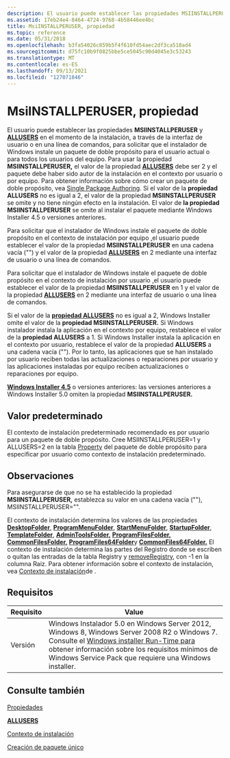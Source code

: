 ```yaml
---
description: El usuario puede establecer las propiedades MSIINSTALLPERUSER y ALLUSERS en el momento de la instalación, a través de la interfaz de usuario o en una línea de comandos, para solicitar que el instalador de Windows instale un paquete de doble propósito para el usuario actual o para todos los usuarios del equipo.
ms.assetid: 17eb24e4-8464-4724-9768-4b58446ee4bc
title: MsiINSTALLPERUSER, propiedad
ms.topic: reference
ms.date: 05/31/2018
ms.openlocfilehash: b3fa54026c859b5f4f610fd54aec2df3ca518ad4
ms.sourcegitcommit: d75fc10b9f0825bbe5ce5045c90d4045e3c53243
ms.translationtype: MT
ms.contentlocale: es-ES
ms.lasthandoff: 09/13/2021
ms.locfileid: "127071846"
---
```

# <a name="msiinstallperuser-property"></a>MsiINSTALLPERUSER, propiedad

El usuario puede establecer las propiedades **MSIINSTALLPERUSER** y [**ALLUSERS**](allusers.md) en el momento de la instalación, a través de la interfaz de usuario o en una línea de comandos, para solicitar que el instalador de Windows instale un paquete de doble propósito para el usuario actual o para todos los usuarios del equipo. Para usar la propiedad **MSIINSTALLPERUSER,** el valor de la propiedad [**ALLUSERS**](allusers.md) debe ser 2 y el paquete debe haber sido autor de la instalación en el contexto por usuario o por equipo. Para obtener información sobre cómo crear un paquete de doble propósito, vea [Single Package Authoring](single-package-authoring.md). Si el valor de la **propiedad ALLUSERS** no es igual a 2, el valor de la propiedad **MSIINSTALLPERUSER** se omite y no tiene ningún efecto en la instalación. El valor de **la propiedad MSIINSTALLPERUSER** se omite al instalar el paquete mediante Windows Installer 4.5 o versiones anteriores.

Para solicitar que el instalador de Windows instale el paquete de doble propósito en el contexto de instalación por equipo [,](installation-context.md)el usuario puede establecer el valor de la propiedad **MSIINSTALLPERUSER** en una cadena vacía ("") y el valor de la propiedad [**ALLUSERS**](allusers.md) en 2 mediante una interfaz de usuario o una línea de comandos.

Para solicitar que el instalador de Windows instale el paquete de doble propósito en el contexto de instalación por usuario [,](installation-context.md)el usuario puede establecer el valor de la propiedad **MSIINSTALLPERUSER** en 1 y el valor de la propiedad [**ALLUSERS**](allusers.md) en 2 mediante una interfaz de usuario o una línea de comandos.

Si el valor de la [**propiedad ALLUSERS**](allusers.md) no es igual a 2, Windows Installer omite el valor de la **propiedad MSIINSTALLPERUSER.** Si Windows instalador instala la aplicación en el contexto por equipo, restablece el valor de la **propiedad ALLUSERS** a 1. Si Windows Installer instala la aplicación en el contexto por usuario, restablece el valor de la propiedad **ALLUSERS** a una cadena vacía (""). Por lo tanto, las aplicaciones que se han instalado por usuario reciben todas las actualizaciones o reparaciones por usuario y las aplicaciones instaladas por equipo reciben actualizaciones o reparaciones por equipo.

**[Windows Installer 4.5](not-supported-in-windows-installer-4-5.md)** o versiones anteriores: las versiones anteriores a Windows Installer 5.0 omiten la propiedad **MSIINSTALLPERUSER.**

## <a name="default-value"></a>Valor predeterminado

El contexto de instalación predeterminado recomendado es por usuario para un paquete de doble propósito. Cree MSIINSTALLPERUSER=1 y ALLUSERS=2 en la tabla [Property](property-table.md) del paquete de doble propósito para especificar por usuario como contexto de instalación predeterminado.

## <a name="remarks"></a>Observaciones

Para asegurarse de que no se ha establecido la propiedad **MSIINSTALLPERUSER,** establezca su valor en una cadena vacía (""), MSIINSTALLPERUSER="".

El contexto de instalación determina los valores de las propiedades [**DesktopFolder**](desktopfolder.md), [**ProgramMenuFolder**](programmenufolder.md), [**StartMenuFolder**](startmenufolder.md), [**StartupFolder**](startupfolder.md), [**TemplateFolder**](templatefolder.md), [**AdminToolsFolder,**](admintoolsfolder.md) [**ProgramFilesFolder,**](programfilesfolder.md) [**CommonFilesFolder,**](commonfilesfolder.md) [**ProgramFiles64Folder**](programfiles64folder.md)y [**CommonFiles64Folder.**](commonfiles64folder.md) El contexto de instalación determina las partes del [](registry-table.md) Registro donde se escriben o quitan las entradas de la tabla Registry y [removeRegistry](removeregistry-table.md), con -1 en la columna Raíz. Para obtener información sobre el contexto de instalación, vea [Contexto de instalación](installation-context.md)de .

## <a name="requirements"></a>Requisitos



| Requisito | Value |
|--------------------|--------------------------------------------------------------------------------------------------------------------------------------------------------------------------------------------------------------------------------------------------------------------------------------------------|
| Versión<br/> | Windows Instalador 5.0 en Windows Server 2012, Windows 8, Windows Server 2008 R2 o Windows 7. Consulte el [Windows installer Run-Time para](windows-installer-portal.md) obtener información sobre los requisitos mínimos de Windows Service Pack que requiere una Windows installer.<br/> |



## <a name="see-also"></a>Consulte también

<dl> <dt>

[Propiedades](properties.md)
</dt> <dt>

[**ALLUSERS**](allusers.md)
</dt> <dt>

[Contexto de instalación](installation-context.md)
</dt> <dt>

[Creación de paquete único](single-package-authoring.md)
</dt> </dl>

 

 




